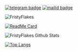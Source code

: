 ###
[![telegram badge](https://img.shields.io/badge/@FristyFlakes-30302f?style=for-the-badge&logo=telegram)](https://t.me/FlakesWRLD)
[![mailid badge](https://img.shields.io/badge/FristyFlakes-30302f?style=for-the-badge&logo=gmail)](https:mailto:friztyflakez@gmail.com)
<p align="left"> <img src="https://komarev.com/ghpvc/?username=FristyFlakes&label=Profile%20Views&color=orange&style=flat-square" alt="FristyFlakes" /> </p>

[![ReadMe Card](https://githubreadmestats.fristyflakes.vercel.app/api/pin/?username=anuraghazra&theme=great-gatsby&repo=github-readme-stats)](https://github.com/FristyFlakes/github-readme-stat)

![FristyFlakes Github Stats](https://githubreadmestats.fristyflakes.vercel.app/api?username=FristyFlakes&theme=great-gatsby&show_icons=true)

[![Top Langs](https://githubreadmestats.fristyflakes.vercel.app/api/top-langs/?username=FristyFlakes&layout=compact&theme=great-gatsby)](https://github.com/FristyFlakes/github-readme-stats)
